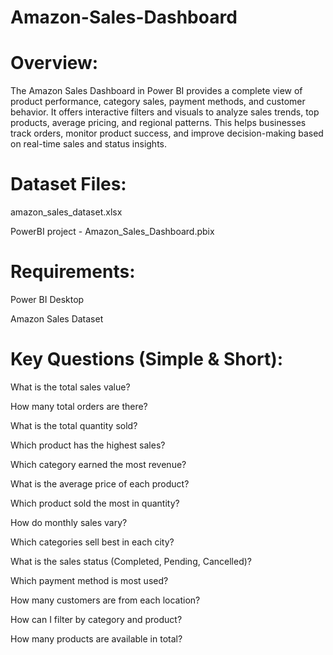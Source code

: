 # Amazon-Sales-Dashboard

# Overview:
The Amazon Sales Dashboard in Power BI provides a complete view of product performance, category sales, payment methods, and customer behavior. It offers interactive filters and visuals to analyze sales trends, top products, average pricing, and regional patterns. This helps businesses track orders, monitor product success, and improve decision-making based on real-time sales and status insights.

# Dataset Files:
amazon_sales_dataset.xlsx

PowerBI project - Amazon_Sales_Dashboard.pbix

# Requirements:
Power BI Desktop

Amazon Sales Dataset

# Key Questions (Simple & Short):
What is the total sales value?

How many total orders are there?

What is the total quantity sold?

Which product has the highest sales?

Which category earned the most revenue?

What is the average price of each product?

Which product sold the most in quantity?

How do monthly sales vary?

Which categories sell best in each city?

What is the sales status (Completed, Pending, Cancelled)?

Which payment method is most used?

How many customers are from each location?

How can I filter by category and product?

How many products are available in total?


